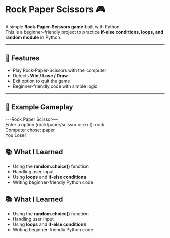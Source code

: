 # Rock Paper Scissors 🎮

A simple **Rock-Paper-Scissors game** built with Python.  
This is a beginner-friendly project to practice **if-else conditions, loops, and random module** in Python.

---

## 🚀 Features
- Play Rock-Paper-Scissors with the computer
- Detects **Win / Lose / Draw**
- Exit option to quit the game
- Beginner-friendly code with simple logic

---

## 📸 Example Gameplay
---Rock Paper Scissor---<br>
Enter a option (rock/paper/scissor or exit): rock<br>
Computer chose: paper<br>
You Lose!<br>

## 📚 What I Learned
- Using the **random.choice()** function
- Handling user input
- Using **loops** and **if-else conditions**
- Writing beginner-friendly Python code

## 📚 What I Learned
- Using the **random.choice()** function
- Handling user input
- Using **loops** and **if-else conditions**
- Writing beginner-friendly Python code
